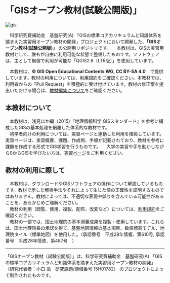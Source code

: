 # 「GISオープン教材(試験公開版)」


![gis](https://raw.githubusercontent.com/yamauchi-inochu/demo/gh-pages/home/img/top.png)

　科学研究費補助金　基盤研究(A) 「GISの標準コアカリキュラムと知識体系を踏まえた実習用オープン教材の開発」プロジェクトにおいて開発した、**「GISオープン教材(試験公開版)」** の公開用リポジトリです。
　本教材は、GISの実習用教材として、誰もが自由に利用可能な状態で整備したものです。ソフトウェアは、主として無償で利用が可能な「QGIS2.8（LTR版）」を使用しています。

　本教材は、**© GIS Open Educational Contents WG, CC BY-SA 4.0**　で提供しています。教材の利用については、[利用規約](利用規約.md)をご確認ください。本教材では、利用者からの「Pull Request」を積極的に受け付けています。教材の修正案を提出いただける場合は、[教材編集について](GISオープン教材/教材編集について.md)をご確認ください。  

## 本教材について
　本教材は、浅見ほか編（2015）『地理情報科学 GISスタンダード』を参考に構成したGISの基本処理を網羅した体系的な教材です。  
　初学者向けの利用については、実習ページと連動した利用を推奨しています。実習ページは、実習概要、課題、作成例、手順が記載されており、教材を参考に課題を作成する形式でGIS学習を行うものです。
　大学の実習や手を動かしながら0からGISを学びたい方は、[実習ページ](https://github.com/yamauchi-inochu/demo/blob/master/GIS%E3%82%AA%E3%83%BC%E3%83%97%E3%83%B3%E6%95%99%E6%9D%90/%E5%AE%9F%E7%BF%92/%E5%AE%9F%E7%BF%92%E3%83%9A%E3%83%BC%E3%82%B8/%E5%AE%9F%E7%BF%92%E3%83%9A%E3%83%BC%E3%82%B8.md)をご利用ください。

## 教材の利用に際して
　本教材は、ダウンロードやGISソフトウェアの操作について解説しているものです。教材で示した解析手法やそれによって生じた値の正確性を証明するものではありません。教材によっては、不適切な表現や誤りを含んでいる可能性があることを、あらかじめご理解ください。  
　教材の利用（閲覧、使用、複製、配布、改変など）については、[利用規約](利用規約.md)をご確認ください。  
　教材の一部では、国土地理院の基本測量成果を複製・使用しています。これらは、国土地理院長の承認を得て、基盤地図情報の基本項目、数値標高モデル、地理院タイル（標準地図）を使用した。（承認番号　平成28年情複、第610号, 承認番号　平成28年情使、第487号　）  

---------------
「GISオープン教材（試験公開版）」は、科学研究費補助金　基盤研究(A) 「GISの標準コアカリキュラムと知識体系を踏まえた実習用オープン教材の開発」 （研究代表者：小口 高　研究課題/領域番号	15H01782） のプロジェクトによって制作されたものです。

